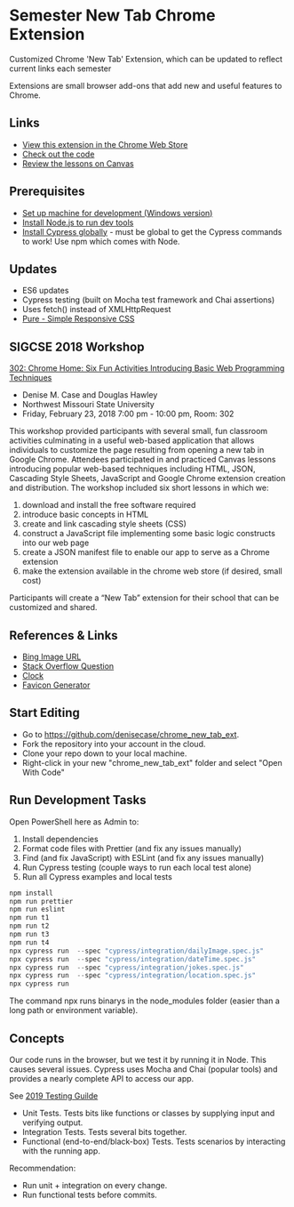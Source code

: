 # Semester New Tab Chrome Extension

Customized Chrome 'New Tab' Extension, which can be updated to reflect current links each semester

Extensions are small browser add-ons that add new and useful features to Chrome.

## Links

- [View this extension in the Chrome Web Store](https://chrome.google.com/webstore/detail/custom-web-launcher/bjcnlknhmbnejpgmpblndpddpckjhomm?hl=en)
- [Check out the code](https://github.com/denisecase/chrome_new_tab_ext)
- [Review the lessons on Canvas](https://nwmissouri.instructure.com/courses/16155)

## Prerequisites

- [Set up machine for development (Windows version)](https://github.com/denisecase/windows-dev-list)
- [Install Node.js to run dev tools](https://nodejs.org/en/)
- [Install Cypress globally](https://docs.cypress.io) - must be global to get the Cypress commands to work! Use npm which comes with Node.

## Updates

- ES6 updates
- Cypress testing (built on Mocha test framework and Chai assertions)
- Uses fetch() instead of XMLHttpRequest
- [Pure - Simple Responsive CSS](https://purecss.io/)

## SIGCSE 2018 Workshop

[302: Chrome Home: Six Fun Activities Introducing Basic Web Programming Techniques](https://sigcse2018.sigcse.org/attendees/workshops.html)

- Denise M. Case and Douglas Hawley
- Northwest Missouri State University
- Friday, February 23, 2018 7:00 pm - 10:00 pm, Room: 302

This workshop provided participants with several small, fun classroom activities culminating in a useful web-based application that allows individuals to customize the page resulting from opening a new tab in Google Chrome. Attendees participated in and practiced Canvas lessons introducing popular web-based techniques including HTML, JSON, Cascading Style Sheets, JavaScript and Google Chrome extension creation and distribution.
The workshop included six short lessons in which we:

1. download and install the free software required
2. introduce basic concepts in HTML
3. create and link cascading style sheets (CSS)
4. construct a JavaScript file implementing some basic logic constructs into our web page
5. create a JSON manifest file to enable our app to serve as a Chrome extension
6. make the extension available in the chrome web store (if desired, small cost)

Participants will create a “New Tab” extension for their school that can be customized and shared.

## References & Links

- [Bing Image URL](http://www.bing.com/HPImageArchive.aspx?format=js&idx=0&n=1)
- [Stack Overflow Question](https://stackoverflow.com/questions/10639914/is-there-a-way-to-get-bings-photo-of-the-day/45472526#45472526)
- [Clock](https://www.ricocheting.com/code/javascript/html-generator/date-time-clock)
- [Favicon Generator](https://www.favicon-generator.org/)

## Start Editing

- Go to <https://github.com/denisecase/chrome_new_tab_ext>.
- Fork the repository into your account in the cloud.
- Clone your repo down to your local machine.
- Right-click in your new "chrome_new_tab_ext" folder and select "Open With Code"

## Run Development Tasks

Open PowerShell here as Admin to:

1. Install dependencies
1. Format code files with Prettier (and fix any issues manually)
1. Find (and fix JavaScript) with ESLint (and fix any issues manually)
1. Run Cypress testing (couple ways to run each local test alone)
1. Run all Cypress examples and local tests

```PowerShell
npm install
npm run prettier
npm run eslint
npm run t1
npm run t2
npm run t3
npm run t4
npx cypress run  --spec "cypress/integration/dailyImage.spec.js"
npx cypress run  --spec "cypress/integration/dateTime.spec.js"
npx cypress run  --spec "cypress/integration/jokes.spec.js"
npx cypress run  --spec "cypress/integration/location.spec.js"
npx cypress run
```

The command npx runs binarys in the node_modules folder (easier than a long path or environment variable).

## Concepts

Our code runs in the browser, but we test it by running it in Node. This causes several issues.
Cypress uses Mocha and Chai (popular tools) and provides a nearly complete API to access our app.

See [2019 Testing Guilde](https://medium.com/welldone-software/an-overview-of-javascript-testing-in-2019-264e19514d0a)

- Unit Tests. Tests bits like functions or classes by supplying input and verifying output.
- Integration Tests. Tests several bits together.
- Functional (end-to-end/black-box) Tests. Tests scenarios by interacting with the running app.

Recommendation:

- Run unit + integration on every change.
- Run functional tests before commits.
